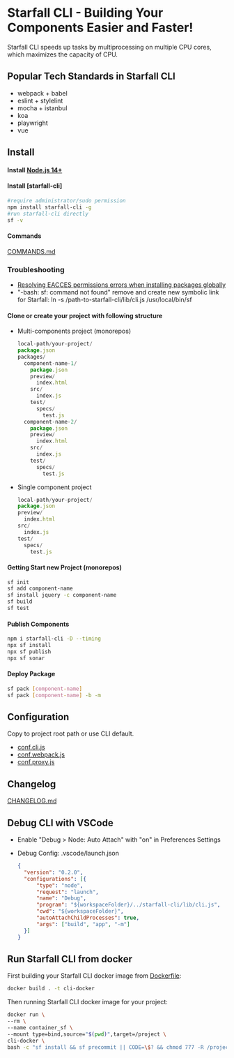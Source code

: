 

# Starfall CLI - Building Your Components Easier and Faster!
Starfall CLI speeds up tasks by multiprocessing on multiple CPU cores, which maximizes the capacity of CPU.

## Popular Tech Standards in Starfall CLI

* webpack + babel
* eslint + stylelint
* mocha + istanbul
* koa
* playwright
* vue

## Install

#### Install [Node.js 14+](https://nodejs.org/en/)

#### Install [starfall-cli]  
  ```bash
  #require administrator/sudo permission
  npm install starfall-cli -g
  #run starfall-cli directly
  sf -v
  ```

#### Commands

[COMMANDS.md](COMMANDS.md)

### Troubleshooting

* [Resolving EACCES permissions errors when installing packages globally](https://docs.npmjs.com/resolving-eacces-permissions-errors-when-installing-packages-globally)
* "-bash: sf: command not found" remove and create new symbolic link for Starfall: ln -s /path-to-starfall-cli/lib/cli.js /usr/local/bin/sf 

#### Clone or create your project with following structure

* Multi-components project (monorepos)
  
  ```js
  local-path/your-project/
  package.json
  packages/
    component-name-1/
      package.json
      preview/
        index.html
      src/
        index.js
      test/
        specs/
          test.js
    component-name-2/
      package.json
      preview/
        index.html
      src/
        index.js
      test/
        specs/
          test.js
  ```

* Single component project
  
  ```js
  local-path/your-project/
  package.json
  preview/
    index.html
  src/
    index.js
  test/
    specs/
      test.js
  ```

#### Getting Start new Project (monorepos)

```bash
sf init
sf add component-name
sf install jquery -c component-name
sf build
sf test
```

#### Publish Components

```bash
npm i starfall-cli -D --timing
npx sf install
npx sf publish
npx sf sonar
```

#### Deploy Package

```bash
sf pack [component-name]
sf pack [component-name] -b -m
```

## Configuration

Copy to project root path or use CLI default.

* [conf.cli.js](conf.cli.js)
* [conf.webpack.js](conf.webpack.js)
* [conf.proxy.js](conf.proxy.js)


## Changelog

[CHANGELOG.md](CHANGELOG.md)


## Debug CLI with VSCode

* Enable "Debug > Node: Auto Attach" with "on" in Preferences Settings

* Debug Config: .vscode/launch.json
  
  ```json
  {
    "version": "0.2.0",
    "configurations": [{
        "type": "node",
        "request": "launch",
        "name": "Debug",
        "program": "${workspaceFolder}/../starfall-cli/lib/cli.js",
        "cwd": "${workspaceFolder}",
        "autoAttachChildProcesses": true,
        "args": ["build", "app", "-m"]
    }]
  }
  ```

## Run Starfall CLI from docker

First building your Starfall CLI docker image from [Dockerfile](Dockerfile):

```bash
docker build . -t cli-docker
```

Then running Starfall CLI docker image for your project:

```bash
docker run \
--rm \
--name container_sf \
--mount type=bind,source="$(pwd)",target=/project \
cli-docker \
bash -c "sf install && sf precommit || CODE=\$? && chmod 777 -R /project && exit \$CODE"
```